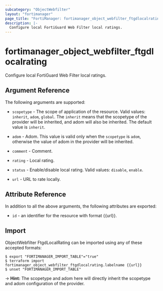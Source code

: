 ```yaml
---
subcategory: "ObjectWebfilter"
layout: "fortimanager"
page_title: "FortiManager: fortimanager_object_webfilter_ftgdlocalrating"
description: |-
  Configure local FortiGuard Web Filter local ratings.
---
```


# fortimanager_object_webfilter_ftgdlocalrating
Configure local FortiGuard Web Filter local ratings.

## Argument Reference


The following arguments are supported:

* `scopetype` - The scope of application of the resource. Valid values: `inherit`, `adom`, `global`. The `inherit` means that the scopetype of the provider will be inherited, and adom will also be inherited. The default value is `inherit`.
* `adom` - Adom. This value is valid only when the `scopetype` is `adom`, otherwise the value of adom in the provider will be inherited.

* `comment` - Comment.
* `rating` - Local rating.
* `status` - Enable/disable local rating. Valid values: `disable`, `enable`.

* `url` - URL to rate locally.


## Attribute Reference

In addition to all the above arguments, the following attributes are exported:
* `id` - an identifier for the resource with format {{url}}.

## Import

ObjectWebfilter FtgdLocalRating can be imported using any of these accepted formats:
```
$ export "FORTIMANAGER_IMPORT_TABLE"="true"
$ terraform import fortimanager_object_webfilter_ftgdlocalrating.labelname {{url}}
$ unset "FORTIMANAGER_IMPORT_TABLE"
```
-> **Hint:** The scopetype and adom here will directly inherit the scopetype and adom configuration of the provider.
